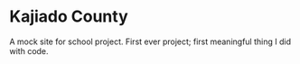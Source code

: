 # Kajiado County
 A mock site for school project. First ever project; first meaningful thing I did with code.
